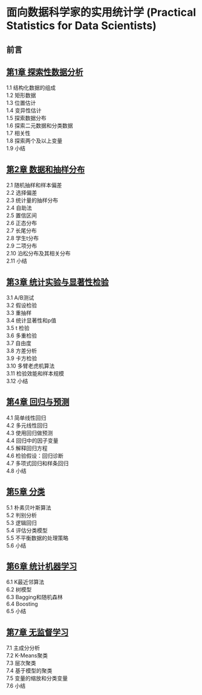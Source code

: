 #  面向数据科学家的实用统计学 (Practical Statistics for Data Scientists)

## 前言  

## [第1章 探索性数据分析](chapters/01/)
1.1 结构化数据的组成  
1.2 矩形数据  
1.3 位置估计  
1.4 变异性估计  
1.5 探索数据分布  
1.6 探索二元数据和分类数据  
1.7 相关性  
1.8 探索两个及以上变量  
1.9 小结  

## [第2章 数据和抽样分布](chapters/02/)
2.1 随机抽样和样本偏差  
2.2 选择偏差  
2.3 统计量的抽样分布  
2.4 自助法  
2.5 置信区间  
2.6 正态分布  
2.7 长尾分布  
2.8 学生t分布  
2.9 二项分布  
2.10 泊松分布及其相关分布  
2.11 小结  

## [第3章 统计实验与显著性检验](chapters/03/)
3.1 A/B测试  
3.2 假设检验  
3.3 重抽样  
3.4 统计显著性和p值  
3.5 t 检验  
3.6 多重检验  
3.7 自由度  
3.8 方差分析  
3.9 卡方检验  
3.10 多臂老虎机算法  
3.11 检验效能和样本规模  
3.12 小结  

## [第4章 回归与预测](chapters/04/)
4.1 简单线性回归  
4.2 多元线性回归  
4.3 使用回归做预测  
4.4 回归中的因子变量  
4.5 解释回归方程  
4.6 检验假设：回归诊断  
4.7 多项式回归和样条回归  
4.8 小结  

## [第5章 分类](chapters/05/)
5.1 朴素贝叶斯算法  
5.2 判别分析  
5.3 逻辑回归  
5.4 评估分类模型  
5.5 不平衡数据的处理策略  
5.6 小结  

## [第6章 统计机器学习](chapters/06/)
6.1 K最近邻算法  
6.2 树模型  
6.3 Bagging和随机森林  
6.4 Boosting  
6.5 小结  

## [第7章 无监督学习](chapters/07/)
7.1 主成分分析  
7.2 K-Means聚类  
7.3 层次聚类  
7.4 基于模型的聚类  
7.5 变量的缩放和分类变量  
7.6 小结  
